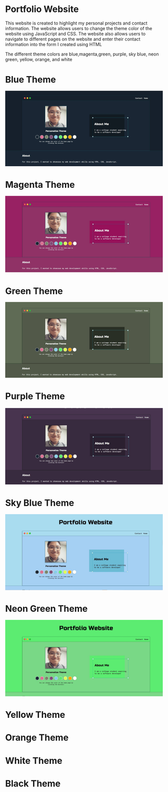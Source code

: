 # Portfolio Website

This website is created to highlight my personal projects and contact information. The website allows users to change the theme color of the website using 
JavaScript and CSS. The website also allows users to navigate to different pages on the website and enter their contact information into the form I created using HTML

The different theme colors are blue,magenta,green, purple, sky blue, neon green, yellow, orange, and white

# Blue Theme
![](images/blueTheme.jpg)
# Magenta Theme
![](images/magentaTheme.jpg)
# Green Theme
![](images/greenTheme.jpg)
# Purple Theme
![](images/purpleTheme.jpg)
# Sky Blue Theme
![](images/skyblueTheme.jpg)

# Neon Green Theme
![](images/neonGreenTheme.jpg)
# Yellow Theme 

# Orange Theme

# White Theme

# Black Theme


